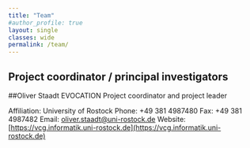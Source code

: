```yaml
---
title: "Team"
#author_profile: true
layout: single
classes: wide
permalink: /team/
---
```


## Project coordinator / principal investigators

##Oliver Staadt
EVOCATION Project coordinator and project leader

Affiliation: University of Rostock
Phone: +49 381 4987480
Fax:	+49 381 4987482
Email:  [oliver.staadt@uni-rostock.de](mailto:oliver.staadt@uni-rostock.de)
Website: [https://vcg.informatik.uni-rostock.de](https://vcg.informatik.uni-rostock.de)
<!--This is the base Jekyll theme. You can find out more info about customizing your Jekyll theme, as well as basic Jekyll usage documentation at [jekyllrb.com](https://jekyllrb.com/)

You can find the source code for Minima at GitHub:
[jekyll][jekyll-organization] /
[minima](https://github.com/jekyll/minima)

You can find the source code for Jekyll at GitHub:
[jekyll][jekyll-organization] /
[jekyll](https://github.com/jekyll/jekyll)


[jekyll-organization]: https://github.com/jekyll -->


